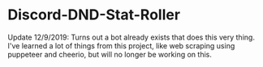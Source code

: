 # Discord-DND-Stat-Roller
Update 12/9/2019: Turns out a bot already exists that does this very thing.  I've learned a lot of things from this project, like web scraping using puppeteer and cheerio, but will no longer be working on this.
